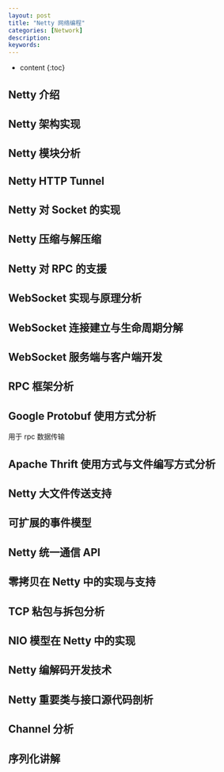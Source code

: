 ```yaml
---
layout: post
title: "Netty 网络编程"
categories: [Network]
description:
keywords:
---
```


* content
{:toc}
## Netty 介绍

## Netty 架构实现

## Netty 模块分析

## Netty HTTP Tunnel

## Netty 对 Socket 的实现

## Netty 压缩与解压缩

## Netty 对 RPC 的支援

## WebSocket 实现与原理分析

## WebSocket 连接建立与生命周期分解

## WebSocket 服务端与客户端开发

## RPC 框架分析

## Google Protobuf 使用方式分析 

用于 rpc 数据传输

## Apache Thrift 使用方式与文件编写方式分析

## Netty 大文件传送支持

## 可扩展的事件模型

## Netty 统一通信 API

## 零拷贝在 Netty 中的实现与支持

## TCP 粘包与拆包分析

## NIO 模型在 Netty 中的实现

## Netty 编解码开发技术

## Netty 重要类与接口源代码剖析

## Channel 分析

## 序列化讲解